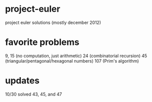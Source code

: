 project-euler
=============

project euler solutions (mostly december 2012)

favorite problems
=================

9, 15 (no computation, just arithmetic)
24 (combinatorial recursion)
45 (triangular/pentagonal/hexagonal numbers)
107 (Prim's algorithm)


updates
=======
10/30 solved 43, 45, and 47

